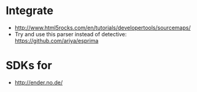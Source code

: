 

Integrate
=========

  * http://www.html5rocks.com/en/tutorials/developertools/sourcemaps/
  * Try and use this parser instead of detective: https://github.com/ariya/esprima


SDKs for
========

  * http://ender.no.de/

